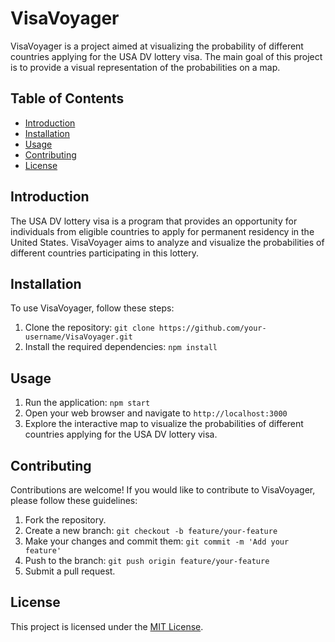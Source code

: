 # VisaVoyager

VisaVoyager is a project aimed at visualizing the probability of different countries applying for the USA DV lottery visa. The main goal of this project is to provide a visual representation of the probabilities on a map.

## Table of Contents
- [Introduction](#introduction)
- [Installation](#installation)
- [Usage](#usage)
- [Contributing](#contributing)
- [License](#license)

## Introduction
The USA DV lottery visa is a program that provides an opportunity for individuals from eligible countries to apply for permanent residency in the United States. VisaVoyager aims to analyze and visualize the probabilities of different countries participating in this lottery.

## Installation
To use VisaVoyager, follow these steps:
1. Clone the repository: `git clone https://github.com/your-username/VisaVoyager.git`
2. Install the required dependencies: `npm install`

## Usage
1. Run the application: `npm start`
2. Open your web browser and navigate to `http://localhost:3000`
3. Explore the interactive map to visualize the probabilities of different countries applying for the USA DV lottery visa.

## Contributing
Contributions are welcome! If you would like to contribute to VisaVoyager, please follow these guidelines:
1. Fork the repository.
2. Create a new branch: `git checkout -b feature/your-feature`
3. Make your changes and commit them: `git commit -m 'Add your feature'`
4. Push to the branch: `git push origin feature/your-feature`
5. Submit a pull request.

## License
This project is licensed under the [MIT License](LICENSE).

